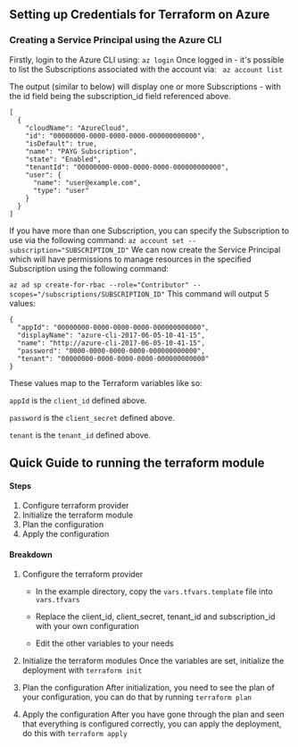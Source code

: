 ## Setting up Credentials for Terraform on Azure
### Creating a Service Principal using the Azure CLI

Firstly, login to the Azure CLI using:
` az login `
Once logged in - it's possible to list the Subscriptions associated with the account via:
` az account list`

The output (similar to below) will display one or more Subscriptions - with the id field being the subscription_id field referenced above.

```
[
  {
    "cloudName": "AzureCloud",
    "id": "00000000-0000-0000-0000-000000000000",
    "isDefault": true,
    "name": "PAYG Subscription",
    "state": "Enabled",
    "tenantId": "00000000-0000-0000-0000-000000000000",
    "user": {
      "name": "user@example.com",
      "type": "user"
    }
  }
]
```

If you have more than one Subscription, you can specify the Subscription to use via the following command:
` az account set --subscription="SUBSCRIPTION_ID" `
We can now create the Service Principal which will have permissions to manage resources in the specified Subscription using the following command:

` az ad sp create-for-rbac --role="Contributor" --scopes="/subscriptions/SUBSCRIPTION_ID" `
This command will output 5 values:
```
{
  "appId": "00000000-0000-0000-0000-000000000000",
  "displayName": "azure-cli-2017-06-05-10-41-15",
  "name": "http://azure-cli-2017-06-05-10-41-15",
  "password": "0000-0000-0000-0000-000000000000",
  "tenant": "00000000-0000-0000-0000-000000000000"
}
```
These values map to the Terraform variables like so:

`appId` is the `client_id` defined above.

`password` is the `client_secret` defined above.

`tenant` is the `tenant_id` defined above.

## Quick Guide to running the terraform module

#### Steps
1. Configure terraform provider
2. Initialize the terraform module
3. Plan the configuration
4. Apply the configuration

#### Breakdown
1. Configure the terraform provider
    - In the example directory, copy the `vars.tfvars.template` file into `vars.tfvars`

    - Replace the client_id, client_secret, tenant_id and subscription_id with your own configuration

    - Edit the other variables to your needs

2. Initialize the terraform modules
    Once the variables are set, initialize the deployment with `terraform init`

3. Plan the configuration
    After initialization, you need to see the plan of your configuration, you can do that by running
    `terraform plan`

4. Apply the configuration
    After you have gone through the plan and seen that everything is configured correctly, you can apply the deployment, do this with `terraform apply`
